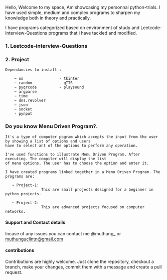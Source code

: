 

Hello, Welcome to my space, Am showcasing my personnal python-trials.
I have used simple, medium and complex programs to sharpen my knowledge both in theory and practically.

I have programs categorized based on environment of study and Leetcode-Interview-Questions
programs that i have tackled and modified.

### 1. Leetcode-interview-Questions

### 2. Project
    
    Dependancies to install :
                                
        ~ os                - tkinter
        ~ random            - gTTS
        ~ pyqrcode          - playsound
        ~ argparse
        ~ time
        ~ dns.revolver
        ~ json
        ~ socket
        - pynput
            
### Do you know Menu Driven Program?.

    It's a type of computer pogram which accepts the input from the user by showing a list of options and users 
    have to select ant of the options to perform any operation.

    I've used functions to illustrate Menu Driven Program, After executing. The compiler will display the list 
    of menu options. The user has to choose the option and enter it.
    
    I have created programs linked together in a Menu Driven Program. The programs are:
    
       ~ Project-1:
                    This are small projects designed for a beginner in python projects.

       ~ Project-2:
                    This are advanced projects focused on computer networks.

           
#### Support and Contact details

Incase of any issues you can contact me @muthung_ or muthunguclintn@gmail.com
           
#### contributions

Contributions are highly welcome. Just clone the repository, checkout a branch, make your changes,
commit them with a message and create a pull request.
